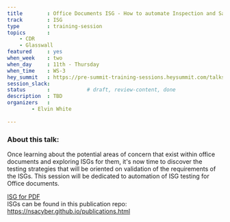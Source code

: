 ```yaml
---
title        : Office Documents ISG - How to automate Inspection and Sanitization Guidance testing
track        : ISG
type         : training-session
topics       :
    - CDR
    - Glasswall
featured     : yes
when_week    : two
when_day     : 11th - Thursday
when_time    : WS-3
hey_summit   : https://pre-summit-training-sessions.heysummit.com/talks/office-documents-isg-how-to-automate-inspection-and-sanitization-guidance-testing-5pm-bst/
session_slack:
status       :            # draft, review-content, done
description  : TBD
organizers   :
        - Elvin White
      
---
```


### About this talk:

Once learning about the potential areas of concern that exist within office documents and exploring ISGs for them, it's now time to discover the testing strategies that will be oriented on validation of the requirements of the ISGs. This session will be dedicated to automation of ISG testing for Office documents.  

[ISG for PDF](https://apps.nsa.gov/iaarchive/library/reports/pdf_inspection_and_sanitization_guidance_v1_0-20171206.cfm)  
ISGs can be found in this publication repo:
https://nsacyber.github.io/publications.html  

